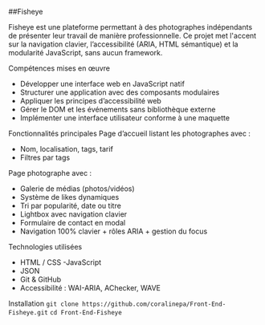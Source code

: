 ##Fisheye

Fisheye est une plateforme permettant à des photographes indépendants de présenter leur travail de manière professionnelle.
Ce projet met l'accent sur la navigation clavier, l’accessibilité (ARIA, HTML sémantique) et la modularité JavaScript, sans aucun framework.

Compétences mises en œuvre
- Développer une interface web en JavaScript natif
- Structurer une application avec des composants modulaires
- Appliquer les principes d’accessibilité web
- Gérer le DOM et les événements sans bibliothèque externe
- Implémenter une interface utilisateur conforme à une maquette

Fonctionnalités principales
Page d’accueil listant les photographes avec :
- Nom, localisation, tags, tarif
- Filtres par tags

Page photographe avec :
- Galerie de médias (photos/vidéos)
- Système de likes dynamiques
- Tri par popularité, date ou titre
- Lightbox avec navigation clavier
- Formulaire de contact en modal
- Navigation 100% clavier + rôles ARIA + gestion du focus

 Technologies utilisées
- HTML / CSS
-JavaScript 
- JSON 
- Git & GitHub
- Accessibilité : WAI-ARIA, AChecker, WAVE

Installation
```git clone https://github.com/coralinepa/Front-End-Fisheye.git```
```cd Front-End-Fisheye```

